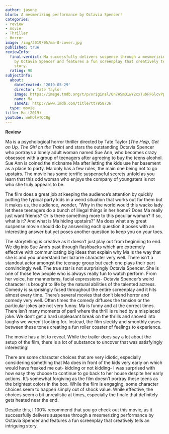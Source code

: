 ```yaml
---
author: jasone
blurb: A mesmerizing performance by Octavia Spencer!
categories:
- review
- movie
- Thriller
- Horror
image: /img/2019/05/ma-0-cover.jpg
published: true
reviewInfo:
  final-verdict: Ma successfully delivers suspense through a mesmerizing performance
    by Octavia Spencer and features a fun screenplay that creatively tells an intriguing
    story.
  rating: 90
subjectInfo:
  about:
    dateCreated: '2019-05-29'
    director: Tate Taylor
    image: https://image.tmdb.org/t/p/original/6n7ASmQ1wY2cxTubFFGlcvPpyk7.jpg
    name: Ma
    sameAs: http://www.imdb.com/title/tt7958736
  type: movie
title: Ma (2019)
youtube: wehQlvTOC8g
---
```


<b>Review</B>

Ma is a psychological horror thriller directed by Tate Taylor (<i>The Help, Get on Up, The Girl on the Train</I>) and stars the outstanding Octavia Spencer who portrays a lonely adult woman named Sue Ann, who becomes crazy obsessed with a group of teenagers after agreeing to buy the teens alcohol. Sue Ann is coined the nickname Ma after letting the kids use her basement as a place to party. Ma only has a few rules, the main one being not to go upstairs. The movie has some terrific suspenseful secrets unfold as you learn that this odd woman who enjoys the company of youngsters is not who she truly appears to be.

The film does a great job at keeping the audience’s attention by quickly putting the typical party kids in a weird situation that works out for them but it makes us, the audience, wonder, “Why in the world would this wacko lady let these teenagers do a bunch of illegal things in her home? Does Ma really just want friends? Or is there something more to this peculiar woman? If so, what is it? And what is Ma hiding upstairs?” Ma does what any great suspense movie should do by answering each question it poses with an interesting answer but yet poses another question to keep you on your toes. 

The storytelling is creative as it doesn’t just play out from beginning to end. We dig into Sue Ann’s past through flashbacks which are extremely effective with communicating big ideas that explain why Ma is the way that she is and you understand her bizarre character very well.
There isn’t a standout actor amongst the teenage group but each one plays their part convincingly well. The true star is not surprisingly Octavia Spencer. She is one of those few people who is always really fun to watch perform. From her voice, her mannerisms, facial expressions- Octavia Spencer’s weird character is brought to life by the natural abilities of the talented actress. 
Comedy is surprisingly fused throughout the entire screenplay and it hits almost every time. There’s several movies that don’t blend horror and comedy very well. Often times the comedy diffuses the tension or the particular jokes are not very funny. Ma is funny and at the correct times. There isn’t many moments of peril where the thrill is ruined by a misplaced joke. We don’t get a hard unpleasant break on the thrills and shoved into laughs we weren’t looking for. Instead, the film sleekly and smoothly eases between these tones creating a fun roller coaster of feelings to experience.

The movie has a lot to reveal. While the trailer does say a lot about the setup of the film, there is a lot of substance to uncover that was satisfyingly interesting! 

There are some character choices that are very idiotic, especially considering something that Ma does in front of the kids very early on which would have freaked me out- kidding or not kidding- I was surprised with how easy they choose to continue to go back to her house despite her early actions. It’s somewhat forgiving as the film doesn’t portray these teens as the brightest colors in the box. While the film is engaging, some character choices seem to happen simply out of shock value. While effective, the choices seem a bit unrealistic at times, especially the finale that definitely gets heated near the end.

Despite this, I 100% recommend that you go check out this movie, as it successfully delivers suspense through a mesmerizing performance by Octavia Spencer and features a fun screenplay that creatively tells an intriguing story.